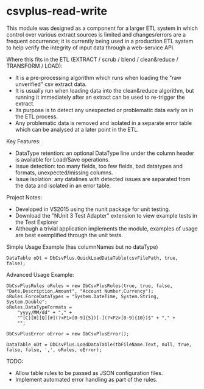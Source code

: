 # csvplus-read-write

This module was designed as a component for a larger ETL system in which control over various extract sources is limited and changes/errors are a frequent occurrence; it is currently being used in a production ETL system to help verify the integrity of input data through a web-service API. 

Where this fits in the ETL (EXTRACT / scrub / blend / clean&reduce / TRANSFORM / LOAD):
- It is a pre-processing algorithm which runs when loading the "raw unverified" csv extract data.
- It is usually run when loading data into the clean&reduce algorithm, but running it immediately after an extract can be used to re-trigger the extract.
- Its purpose is to detect any unexpected or problematic data early on in the ETL process. 
- Any problematic data is removed and isolated in a separate error table which can be analysed at a later point in the ETL.

Key Features:
- DataType retention: an optional DataType line under the column header is available for Load/Save operations.
- Issue detection: too many fields, too few fields, bad datatypes and formats, unexpected/missing columns.
- Issue isolation: any datalines with detected issues are separated from the data and isolated in an error table.


Project Notes:
- Developed in VS2015 using the nunit package for unit testing.
- Download the "NUnit 3 Test Adapter" extension to view example tests in the Test Explorer
- Although a trivial application implements the module, examples of usage are best exemplified through the unit tests.


Simple Usage Example (has columnNames but no dataType)

	DataTable oDt = DbCsvPlus.QuickLoadDataTable(csvFilePath, true, false);
	
	
Advanced Usage Example:

	DbCsvPlusRules oRules = new DbCsvPlusRules(true, true, false, "Date,Description,Amount", "Account Number,Currency");
	oRules.ForceDataTypes = "System.DateTime, System.String, System.Double";
	oRules.DataTypeFormats = 
		"yyyy/MM/dd" + "," +
		"^[C][H][Q][#](?<P1>[0-9]{5})[-](?<P2>[0-9]{10})$" + "," + 
		"";

	DbCsvPlusError oError = new DbCsvPlusError();
	
	DataTable oDt = DbCsvPlus.LoadDataTable(tbFileName.Text, null, true, false, false, ',', oRules, oError);
	
	
TODO:
- Allow table rules to be passed as JSON configuration files.
- Implement automated error handling as part of the rules.